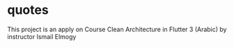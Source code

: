 # quotes
This project is an apply on Course Clean Architecture in Flutter 3 (Arabic) by instructor Ismail Elmogy
